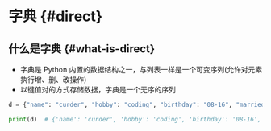 # 字典 {#direct}

## 什么是字典 {#what-is-direct}

- 字典是 Python 内置的数据结构之一，与列表一样是一个可变序列(允许对元素执行增、删、改操作)
- 以键值对的方式存储数据，字典是一个无序的序列

```python
d = {"name": "curder", "hobby": "coding", "birthday": "08-16", "married": False}

print(d)  # {'name': 'curder', 'hobby': 'coding', 'birthday': '08-16', 'married': False}
```
